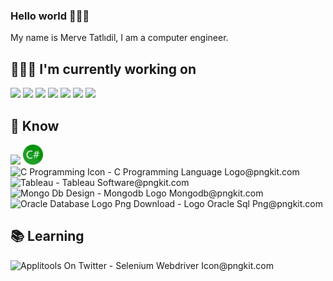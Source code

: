 ### Hello world 🙋🏻‍♀️
My name is Merve Tatlıdil, I am a computer engineer.

## 👩🏻‍💻 I'm currently working on

<code><a href="" target="_blank"><img height="40" src="https://www.vectorlogo.zone/logos/python/python-official.svg"></a></code>
<code><a href="" target="_blank"><img height="40" src="https://www.vectorlogo.zone/logos/numpy/numpy-ar21.svg"></a></code>
<code><img src="https://upload.wikimedia.org/wikipedia/commons/0/05/Scikit_learn_logo_small.svg" height="40" ></code>
<code><img src="https://geo-python.github.io/site/_images/pandas_logo.png" height="40" ></code>
<code><img src="https://www.vectorlogo.zone/logos/sqlite/sqlite-ar21.svg" height="40" ></code>
<code><img src="https://www.vectorlogo.zone/logos/mysql/mysql-ar21.svg" height="40" ></code>
<code><img src="https://okpanico.files.wordpress.com/2011/05/logo2.png" height="25" ></code>


## 🧠 Know

<img src="https://www.vectorlogo.zone/logos/java/java-ar21.svg" height="32" />  <img src="https://github.com/github/explore/blob/master/topics/csharp/csharp.png?raw=true" height="32" /> <img src="https://www.pngkit.com/png/detail/101-1010012_c-programming-icon-c-programming-language-logo.png" alt="C Programming Icon - C Programming Language Logo@pngkit.com" height="32" >  <img src="https://www.pngkit.com/png/detail/787-7876071_tableau-tableau-software.png" alt="Tableau - Tableau Software@pngkit.com" height="32" > <img src="https://www.pngkit.com/png/detail/383-3838914_mongo-db-design-mongodb-logo-mongodb.png" alt="Mongo Db Design - Mongodb Logo Mongodb@pngkit.com" height="32" > <img src="https://www.pngkit.com/png/detail/142-1422061_oracle-database-logo-png-download-logo-oracle-sql.png" alt="Oracle Database Logo Png Download - Logo Oracle Sql Png@pngkit.com" height="32" > 



## 📚 Learning

<img src="https://www.pngkit.com/png/detail/519-5198030_applitools-on-twitter-selenium-webdriver-icon.png" alt="Applitools On Twitter - Selenium Webdriver Icon@pngkit.com" height="28" >


